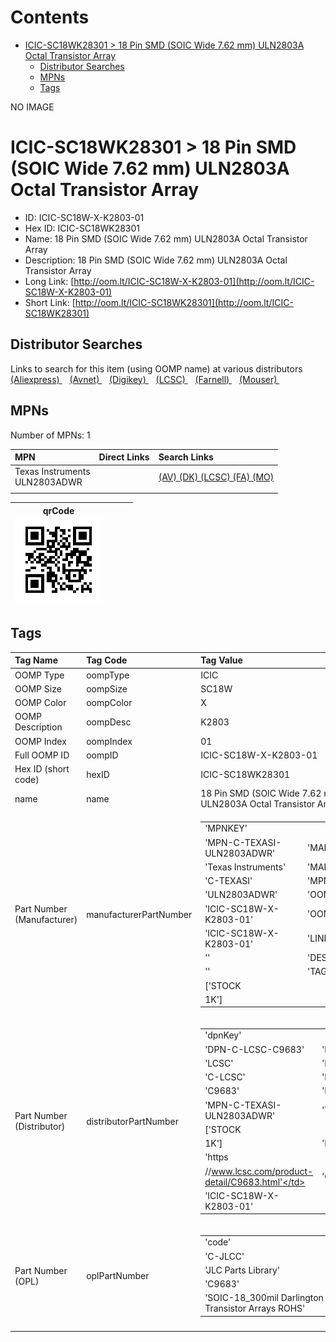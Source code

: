 



Contents
========

* [ICIC-SC18WK28301 > 18 Pin SMD (SOIC Wide 7.62 mm) ULN2803A Octal Transistor Array](#icic-sc18wk28301--18-pin-smd-soic-wide-762-mm-uln2803a-octal-transistor-array)
	* [Distributor Searches](#distributor-searches)
	* [MPNs](#mpns)
	* [Tags](#tags)
  
NO IMAGE  
# ICIC-SC18WK28301 > 18 Pin SMD (SOIC Wide 7.62 mm) ULN2803A Octal Transistor Array

- ID: ICIC-SC18W-X-K2803-01
- Hex ID: ICIC-SC18WK28301
- Name: 18 Pin SMD (SOIC Wide 7.62 mm) ULN2803A Octal Transistor Array
- Description: 18 Pin SMD (SOIC Wide 7.62 mm) ULN2803A Octal Transistor Array
- Long Link: [http://oom.lt/ICIC-SC18W-X-K2803-01](http://oom.lt/ICIC-SC18W-X-K2803-01)
- Short Link: [http://oom.lt/ICIC-SC18WK28301](http://oom.lt/ICIC-SC18WK28301)

## Distributor Searches
  
Links to search for this item (using OOMP name) at various distributors  
[(Aliexpress) ](https://www.aliexpress.com/wholesale?SearchText=111718+Pin+SMD+SOIC+Wide+7.62+mm+ULN2803A+Octal+Transistor+Array)&nbsp;&nbsp;&nbsp;[(Avnet) ](https://www.avnet.com/shop/us/search/18+Pin+SMD+SOIC+Wide+7.62+mm+ULN2803A+Octal+Transistor+Array)&nbsp;&nbsp;&nbsp;[(Digikey) ](https://www.digikey.co.uk/en/products/result?s=18+Pin+SMD+SOIC+Wide+7.62+mm+ULN2803A+Octal+Transistor+Array)&nbsp;&nbsp;&nbsp;[(LCSC) ](https://www.lcsc.com/search?q=18+Pin+SMD+SOIC+Wide+7.62+mm+ULN2803A+Octal+Transistor+Array)&nbsp;&nbsp;&nbsp;[(Farnell) ](https://uk.farnell.com/search?st=18+Pin+SMD+SOIC+Wide+7.62+mm+ULN2803A+Octal+Transistor+Array)&nbsp;&nbsp;&nbsp;[(Mouser) ](https://www.mouser.com/c/?q=18+Pin+SMD+SOIC+Wide+7.62+mm+ULN2803A+Octal+Transistor+Array)&nbsp;&nbsp;&nbsp;
## MPNs
  
Number of MPNs: 1  

|MPN|Direct Links|Search Links|
| :--- | :--- | :--- |
|Texas Instruments<br>ULN2803ADWR||[(AV) ](https://www.avnet.com/shop/us/search/ULN2803ADWR)[(DK) ](https://www.digikey.co.uk/products/en?keywords=ULN2803ADWR)[(LCSC) ](https://www.lcsc.com/search?q=ULN2803ADWR)[(FA) ](https://uk.farnell.com/search?st=ULN2803ADWR)[(MO) ](https://www.mouser.com/c/?q=ULN2803ADWR)|
||||
  

|qrCode<br>[![](https://raw.githubusercontent.com/oomlout/oomlout_OOMP_parts_V2/main/ICIC/SC18W/X/K2803/01/qrCode_140.png)](https://github.com/oomlout/oomlout_OOMP_parts_V2/tree/main/ICIC/SC18W/X/K2803/01/qrCode.png)||||
| :---: | :---: | :---: | :---: |

## Tags
  

|Tag Name|Tag Code|Tag Value|
| :--- | :--- | :--- |
|OOMP Type|oompType|ICIC|
|OOMP Size|oompSize|SC18W|
|OOMP Color|oompColor|X|
|OOMP Description|oompDesc|K2803|
|OOMP Index|oompIndex|01|
|Full OOMP ID|oompID|ICIC-SC18W-X-K2803-01|
|Hex ID (short code)|hexID|ICIC-SC18WK28301|
|name|name|18 Pin SMD (SOIC Wide 7.62 mm) ULN2803A Octal Transistor Array|
|Part Number (Manufacturer)|manufacturerPartNumber|<table><tr><td>'MPNKEY'</td></tr><tr><td> 'MPN-C-TEXASI-ULN2803ADWR'</td><td> 'MANUFACTURER'</td></tr><tr><td> 'Texas Instruments'</td><td> 'MANUCODE'</td></tr><tr><td> 'C-TEXASI'</td><td> 'MPN'</td></tr><tr><td> 'ULN2803ADWR'</td><td> 'OOMPIDPARTIAL'</td></tr><tr><td> 'ICIC-SC18W-X-K2803-01'</td><td> 'OOMPID'</td></tr><tr><td> 'ICIC-SC18W-X-K2803-01'</td><td> 'LINK'</td></tr><tr><td> ''</td><td> 'DESCRIPTION'</td></tr><tr><td> ''</td><td> 'TAGS'</td></tr><tr><td> ['STOCK</td></tr><tr><td>1K']</td></tr></table>|
|Part Number (Distributor)|distributorPartNumber|<table><tr><td>'dpnKey'</td></tr><tr><td> 'DPN-C-LCSC-C9683'</td><td> 'DISTRIBUTOR'</td></tr><tr><td> 'LCSC'</td><td> 'DISTRCODE'</td></tr><tr><td> 'C-LCSC'</td><td> 'DPN'</td></tr><tr><td> 'C9683'</td><td> 'MPN'</td></tr><tr><td> 'MPN-C-TEXASI-ULN2803ADWR'</td><td> 'TAGS'</td></tr><tr><td> ['STOCK</td></tr><tr><td>1K']</td><td> 'LINK'</td></tr><tr><td> 'https</td></tr><tr><td>//www.lcsc.com/product-detail/C9683.html'</td><td> 'OOMPID'</td></tr><tr><td> 'ICIC-SC18W-X-K2803-01'</td></tr></table>|
|Part Number (OPL)|oplPartNumber|<table><tr><td>'code'</td></tr><tr><td> 'C-JLCC'</td><td> 'name'</td></tr><tr><td> 'JLC Parts Library'</td><td> 'partID'</td></tr><tr><td> 'C9683'</td><td> 'partName'</td></tr><tr><td> 'SOIC-18_300mil  Darlington Transistor Arrays ROHS'</td></tr></table>|
||||
